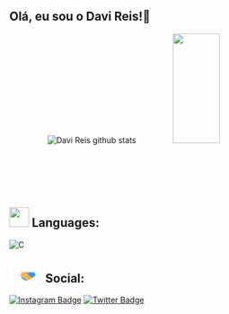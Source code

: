 ## Olá, eu sou o Davi Reis!👋

<div align="center">  
  <img width="49%" height="195px" src="https://github-readme-stats.vercel.app/api?username=Reisdrj&show_icons=true&count_private=true&hide_border=true&title_color=00BFFF&icon_color=1E90FF&text_color=c9d1d9&bg_color=0d1117" alt="Davi Reis github stats" /> 
  
  <img width="41%" height="195px" src="https://github-readme-stats.vercel.app/api/top-langs/?username=Reisdrj&layout=compact&langs_count=8&hide_border=true&title_color=00BFFF&text_color=87CEFA&bg_color=0d1117" />
</div>

<br></br>
<br></br>

## <img src="https://media.giphy.com/media/cIn5fTcjnKhStIeAef/giphy.gif" width="35px" height="35px">  Languages:
 
![C](https://img.shields.io/badge/C-%230077B5?style=for-the-badge&logoColor=white)
  
## <img src="https://raw.githubusercontent.com/SatYu26/SatYu26/master/Assets/Handshake.gif" heigth = "24" width = "64">Social:
  
[![Instagram Badge](https://img.shields.io/badge/Instagram-E4405F?style=for-the-badge&logo=instagram&logoColor=white)](https://www.instagram.com/davi_dos_reis/)
[![Twitter Badge](https://img.shields.io/badge/Twitter-00ACEE?style=for-the-badge&logo=Twitter&logoColor=white)](https://twitter.com/Davi_Reis03)
    
</div>
